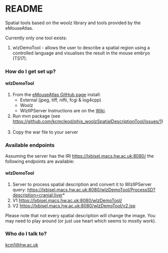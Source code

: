 # README #

Spatial tools based on the woolz library and tools provided by the eMouseAtlas.

Currently only one tool exists:

1. wlzDemoTool - allows the user to describe a spatial region using a controlled language and visualises the result in the mouse embryo (TS17).


### How do I get set up? ###

#### wlzDemoTool ####

1. From the [eMouseAtlas GitHub page](https://github.com/ma-tech/) install:
     * External (jpeg, tiff, nifti, fcgi & log4cpp)
     * Woolz
     * WlzIIPServer
     Instructions are on the [Wiki](https://github.com/kcmcleod/phis_woolzSpatialDescriptionTool/wiki).
2. Run mvn package (see https://github.com/kcmcleod/phis_woolzSpatialDescriptionTool/issues/1).
3. Copy the war file to your server


### Available endpoints ###

Assuming the server has the IRI https://lxbisel.macs.hw.ac.uk:8080/ the following endpoints are available:

#### wlzDemoTool ####

1. Server to process spatial description and convert it to WlzIIPServer query:
https://lxbisel.macs.hw.ac.uk:8080/wlzDemoTool/ProcessSD?description=cranial:liver*
2. V1 https://lxbisel.macs.hw.ac.uk:8080/wlzDemoTool/
3. V2 https://lxbisel.macs.hw.ac.uk:8080/wlzDemoTool/v2.jsp

Please note that not every spatial description will change the image. You may need to play around (or just use heart which seems to mostly work).

### Who do I talk to? ###

kcm1@hw.ac.uk
